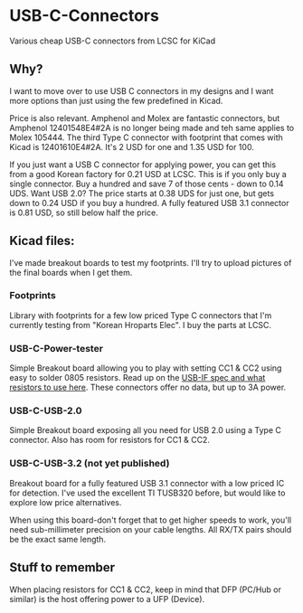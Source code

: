 # USB-C-Connectors
Various cheap USB-C connectors from LCSC for KiCad

## Why?
I want to move over to use USB C connectors in my designs and I want more options than just using the few predefined in Kicad.

Price is also relevant. Amphenol and Molex are fantastic connectors, but Amphenol 12401548E4#2A is no longer being made and teh same applies to Molex 105444. The third Type C connector with footprint that comes with Kicad is 12401610E4#2A. It's 2 USD for one and 1.35 USD for 100.

If you just want a USB C connector for applying power, you can get this from a good Korean factory for 0.21 USD at LCSC. This is if you only buy a single connector. Buy a hundred and save 7 of those cents - down to 0.14 UDS. Want USB 2.0? The price starts at 0.38 UDS for just one, but gets down to 0.24 USD if you buy a hundred. A fully featured USB 3.1 connector is 0.81 USD, so still below half the price.

## Kicad files:
I've made breakout boards to test my footprints. I'll try to upload pictures of the final boards when I get them.
 
### Footprints
Library with footprints for a few low priced Type C connectors that I'm currently testing from "Korean Hroparts Elec". I buy the parts at LCSC.

### USB-C-Power-tester
Simple Breakout board allowing you to play with setting CC1 & CC2 using easy to solder 0805 resistors. Read up on the [USB-IF spec and what resistors to use here](http://ww1.microchip.com/downloads/en/appnotes/00001953a.pdf). These connectors offer no data, but up to 3A power.

### USB-C-USB-2.0
Simple Breakout board exposing all you need for USB 2.0 using a Type C connector. Also has room for resistors for CC1 & CC2.

### USB-C-USB-3.2 (not yet published)
Breakout board for a fully featured USB 3.1 connector with a low priced IC for detection. I've used the excellent TI TUSB320 before, but would like to explore low price alternatives.

When using this board-don't forget that to get higher speeds to work, you'll need sub-millimeter precision on your cable lengths. All RX/TX pairs should be the exact same length.

## Stuff to remember
When placing resistors for CC1 & CC2, keep in mind that DFP (PC/Hub or similar) is the host offering power to a UFP (Device).
